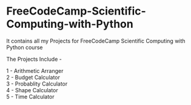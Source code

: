 # FreeCodeCamp-Scientific-Computing-with-Python
It contains all my Projects for FreeCodeCamp Scientific Computing with Python course

The Projects Include -

 1 - Arithmetic Arranger\
 2 - Budget Calculator\
 3 - Probablity Calculator\
 4 - Shape Calculator\
 5 - Time Calculator
